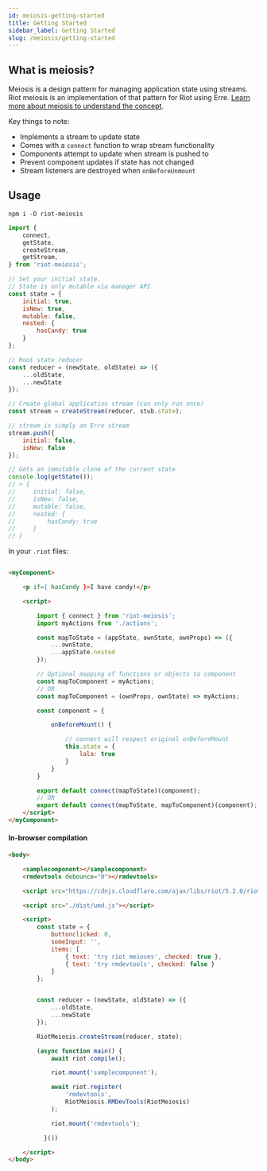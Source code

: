 ```yaml
---
id: meiosis-getting-started
title: Getting Started
sidebar_label: Getting Started
slug: /meiosis/getting-started
---
```


## What is meiosis?

Meiosis is a design pattern for managing application state using streams. Riot meiosis is an implementation of that pattern for Riot using Erre. [Learn more about meiosis to understand the concept](http://RiotMeiosis.js.org).

Key things to note:
- Implements a stream to update state
- Comes with a `connect` function to wrap stream functionality
- Components attempt to update when stream is pushed to
- Prevent component updates if state has not changed
- Stream listeners are destroyed when `onBeforeUnmount`

## Usage

```
npm i -D riot-meiosis
```

```js
import {
    connect,
    getState,
    createStream,
    getStream,
} from 'riot-meiosis';

// Set your initial state.
// State is only mutable via manager API.
const state = {
    initial: true,
    isNew: true,
    mutable: false,
    nested: {
        hasCandy: true
    }
};

// Root state reducer
const reducer = (newState, oldState) => ({
    ...oldState,
    ...newState
});

// Create global application stream (can only run once)
const stream = createStream(reducer, stub.state);

// stream is simply an Erre stream
stream.push({
    initial: false,
    isNew: false
});

// Gets an immutable clone of the current state
console.log(getState());
// > {
//     initial: false,
//     isNew: false,
//     mutable: false,
//     nested: {
//         hasCandy: true
//     }
// }

```

In your `.riot` files:
```html

<myComponent>

    <p if={ hasCandy }>I have candy!</p>

    <script>

        import { connect } from 'riot-meiosis';
        import myActions from './actions';

        const mapToState = (appState, ownState, ownProps) => ({
            ...ownState,
            ...appState.nested
        });

        // Optional mapping of functions or objects to component
        const mapToComponent = myActions;
        // OR
        const mapToComponent = (ownProps, ownState) => myActions;

        const component = {

            onBeforeMount() {

                // connect will respect original onBeforeMount
                this.state = {
                    lala: true
                }
            }
        }

        export default connect(mapToState)(component);
        // OR
        export default connect(mapToState, mapToComponent)(component);
    </script>
</myComponent>
```

#### In-browser compilation

```html
<body>

    <samplecomponent></samplecomponent>
    <rmdevtools debounce="0"></rmdevtools>

    <script src="https://cdnjs.cloudflare.com/ajax/libs/riot/5.2.0/riot+compiler.min.js"></script>

    <script src="./dist/umd.js"></script>

    <script>
        const state = {
            buttonclicked: 0,
            someInput: '',
            items: [
                { text: 'try riot meioses', checked: true },
                { text: 'try rmdevtools', checked: false }
            ]
        };


        const reducer = (newState, oldState) => ({
            ...oldState,
            ...newState
        });

        RiotMeiosis.createStream(reducer, state);

        (async function main() {
            await riot.compile();

            riot.mount('samplecomponent');

            await riot.register(
                'rmdevtools',
                RiotMeiosis.RMDevTools(RiotMeiosis)
            );

            riot.mount('rmdevtools');

          }())

    </script>
</body>
```